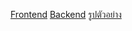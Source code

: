 [Frontend](https://github.com/Zozimboii/project-webservice)
[Backend](https://github.com/bxnkz/webtech_backend)
[รูปตัวอย่าง](https://github.com/JetnipatMark/JetnipatMark.github.io/blob/main/images/WEB.pdf)
